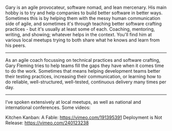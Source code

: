 Gary is an agile provocateur, software nomad, and lean mercenary. His main hobby is to try and help companies to build better software in better ways. Sometimes this is by helping them with the messy human communication side of agile, and sometimes it's through teaching better software crafting practices - but it's usually at least some of each. Coaching, mentoring, writing, and showing; whatever helps in the context. You'll find him at various local meetups trying to both share what he knows and learn from his peers.

---

As an agile coach focussing on technical practices and software crafting, Gary Fleming tries to help teams fill the gaps they have when it comes time to do the work. Sometimes that means helping development teams better their testing practices, increasing their communication, or learning how to do reliable, well-structured, well-tested, continuous delivery many times per day.

---

I’ve spoken extensively at local meetups, as well as national and international conferences. Some videos:

Kitchen Kanban: A Fable: https://vimeo.com/191395391 Deployment is Not Release: https://vimeo.com/240123238
